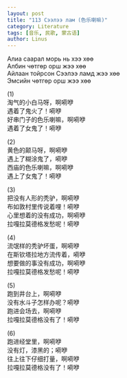 ```yaml
---
layout: post
title: "113 Сээлээ лам (色乐喇嘛)"
category: Literature
tags: [音乐, 民歌, 蒙古语]
author: Linus
---
```


Алиа саарал морь нь хээ хөө  
Албин чөтгөр орш жээ хөө  
Айлаан тойрсон Сээлээ ламд жээ хөө  
Эмсийн чөтгөр орш жээ хөө  

(1)  
淘气的小白马呀，啊嗬咿  
遇着了鬼火了！嗬咿  
好串门子的色乐喇嘛，啊嗬咿  
遇着了女鬼了！嗬咿  

(2)  
黄色的颠马呀，啊嗬咿  
遇上了糊涂鬼了，嗬咿  
西庙的色乐喇嘛，啊嗬咿  
遇上了女鬼了！嗬咿  

(3)  
把没有人形的秃驴，啊嗬咿  
布如敦村里传说着哩！嗬咿  
心里想着的没有成功，啊嗬咿  
拉嘎拉莫德格发愁呢！嗬咿  

(4)  
流氓样的秃驴坏蛋，啊嗬咿  
在斯钦塔拉地方流传着，嗬咿  
想要做的事没有成功，啊嗬咿  
拉嘎拉莫德格发愁呢！嗬咿  

(5)  
跑到井台上，啊嗬咿  
没有水斗子怎样办呢？嗬咿  
跑进会场去，啊嗬咿  
拉嘎拉莫德格没有了！嗬咿  

(6)  
跑进经堂里，啊嗬咿  
没有灯，漆黑的；嗬咿  
往上往下仔细打量，啊嗬咿  
拉嘎拉莫德格没有了！嗬咿  